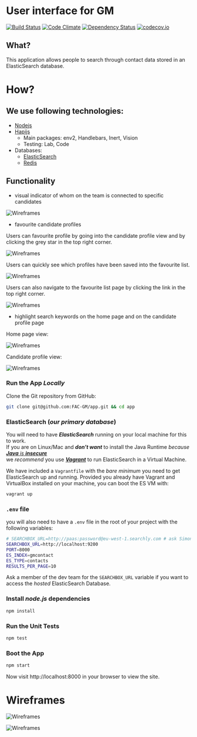 # User interface for GM

[![Build Status](https://travis-ci.org/FAC-GM/app.svg?branch=master)](https://travis-ci.org/FAC-GM/app)
[![Code Climate](https://codeclimate.com/github/FAC-GM/app/badges/gpa.svg)](https://codeclimate.com/github/FAC-GM/app)
[![Dependency Status](https://david-dm.org/FAC-GM/app.svg)](https://david-dm.org/FAC-GM/app)
[![codecov.io](https://codecov.io/github/FAC-GM/app/coverage.svg?branch=master)](https://codecov.io/github/FAC-GM/app?branch=master)

## What?

This application allows people to search through
contact data stored in an ElasticSearch database.

# How?

## We use following technologies:

* [Nodejs](https://nodejs.org/en/)
* [Hapijs](http://hapijs.com/)
  * Main packages: env2, Handlebars, Inert, Vision
  * Testing: Lab, Code
* Databases:
  * [ElasticSearch](https://www.elastic.co/)
  * [Redis](http://redis.io/)


## Functionality

* visual indicator of whom on the team is connected to specific candidates

![Wireframes](https://github.com/FAC-GM/app/blob/master/wireframes/initials.png)

* favourite candidate profiles 

Users can favourite profile by going into the candidate profile view and by clicking the grey star in the top right corner.

![Wireframes](https://github.com/FAC-GM/app/blob/master/wireframes/star2.png)

Users can quickly see which profiles have been saved into the favourite list.

![Wireframes](https://github.com/FAC-GM/app/blob/master/wireframes/star.png)

Users can also navigate to the favourite list page by clicking the link in the top right corner.

![Wireframes](https://github.com/FAC-GM/app/blob/master/wireframes/favourite1.png)

* highlight search keywords on the home page and on the candidate profile page

Home page view: 

![Wireframes](https://github.com/FAC-GM/app/blob/master/wireframes/keywords.png)

Candidate profile view:

![Wireframes](https://github.com/FAC-GM/app/blob/master/wireframes/candidateProfile.png)


### Run the App *Locally*

Clone the Git repository from GitHub:

```sh
git clone git@github.com:FAC-GM/app.git && cd app
```

### ElasticSearch (*our primary database*)

You will need to have ***ElasticSearch*** running on your local
machine for this to work.  
If you are on Linux/Mac and ***don't want*** to install the Java Runtime
*because* [***Java*** *is* ***insecure***](https://goo.gl/cqEhN4)  
we *recommend* you use [***Vagrant***](https://github.com/dwyl/learn-vagrant)
to run ElasticSearch in a Virtual Machine.  

We have included a `Vagrantfile` with the *bare minimum* you need to
get ElasticSearch up and running. Provided you already have
Vagrant and VirtualBox installed on your machine, you can boot the ES VM
with:

```sh
vagrant up
```


### `.env` file

you will also need to have a `.env` file in the root of your project
with the following variables:

```sh
# SEARCHBOX_URL=http://paas:password@eu-west-1.searchly.com # ask Simon for this
SEARCHBOX_URL=http://localhost:9200
PORT=8000
ES_INDEX=gmcontact
ES_TYPE=contacts
RESULTS_PER_PAGE=10
```
Ask a member of the dev team for the `SEARCHBOX_URL` variable if you
want to access the *hosted* ElasticSearch Database.

### Install *node.js* dependencies

```sh
npm install
```

### Run the Unit Tests

```sh
npm test
```

### Boot the App

```sh
npm start
```

Now visit http://localhost:8000 in your browser to view the site.


# Wireframes

![Wireframes](https://github.com/FAC-GM/app/blob/master/wireframes/mobile-first.png)

![Wireframes](https://github.com/FAC-GM/app/blob/master/wireframes/desktop-view.png)
